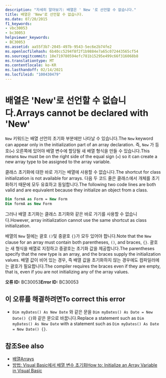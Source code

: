 ```yaml
---
description: "자세히 알아보기: 배열은 ' New '로 선언할 수 없습니다."
title: 배열은 'New'로 선언할 수 없습니다.
ms.date: 07/20/2015
f1_keywords:
- vbc30053
- bc30053
helpviewer_keywords:
- BC30053
ms.assetid: aa55f3b7-2045-497b-9543-5ec6e2b74fe2
ms.openlocfilehash: 6b40cc5294f8f2f1b9884e7a65c072443565cf54
ms.sourcegitcommit: 10e719780594efc781b15295e499c66f316068b8
ms.translationtype: MT
ms.contentlocale: ko-KR
ms.lasthandoff: 02/14/2021
ms.locfileid: "100430479"
---
```

# <a name="arrays-cannot-be-declared-with-new"></a><span data-ttu-id="a087a-103">배열은 'New'로 선언할 수 없습니다.</span><span class="sxs-lookup"><span data-stu-id="a087a-103">Arrays cannot be declared with 'New'</span></span>

<span data-ttu-id="a087a-104">`New` 키워드는 배열 선언의 초기화 부분에만 나타날 수 있습니다.</span><span class="sxs-lookup"><span data-stu-id="a087a-104">The `New` keyword can appear only in the initialization part of an array declaration.</span></span> <span data-ttu-id="a087a-105">즉, `New` 가 등호(`=`) 오른쪽에 있어야 배열 변수에 할당될 새 배열 형식을 만들 수 있습니다.</span><span class="sxs-lookup"><span data-stu-id="a087a-105">This means `New` must be on the right side of the equal sign (`=`) so it can create a new array type to be assigned to the array variable.</span></span>

<span data-ttu-id="a087a-106">클래스 초기화에 대한 바로 가기는 배열에 사용할 수 없습니다.</span><span class="sxs-lookup"><span data-stu-id="a087a-106">The shortcut for class initialization is not available for arrays.</span></span> <span data-ttu-id="a087a-107">다음 두 코드 줄은 클래스에서 개체를 초기화하기 때문에 모두 유효하고 동일합니다.</span><span class="sxs-lookup"><span data-stu-id="a087a-107">The following two code lines are both valid and are equivalent because they initialize an object from a class.</span></span>

```vb
Dim formA as Form = New Form
Dim formA as New Form
```

<span data-ttu-id="a087a-108">그러나 배열 초기화는 클래스 초기화와 같은 바로 가기를 사용할 수 없습니다.</span><span class="sxs-lookup"><span data-stu-id="a087a-108">However, array initialization cannot use the same shortcut as class initialization.</span></span>

<span data-ttu-id="a087a-109">배열의 `New` 절에는 괄호 `()`및 중괄호 `{}`가 모두 있어야 합니다.</span><span class="sxs-lookup"><span data-stu-id="a087a-109">Note that the `New` clause for an array must contain both parentheses, `()`, and braces, `{}`.</span></span> <span data-ttu-id="a087a-110">괄호는 새 형식을 배열로 지정하고 중괄호는 초기화 값을 제공합니다.</span><span class="sxs-lookup"><span data-stu-id="a087a-110">The parentheses specify that the new type is an array, and the braces supply the initialization values.</span></span> <span data-ttu-id="a087a-111">배열 값이 비어 있는 경우, 즉 배열 값을 초기화하지 않는 경우에도 컴파일러에는 괄호가 필요합니다.</span><span class="sxs-lookup"><span data-stu-id="a087a-111">The compiler requires the braces even if they are empty, that is, even if you are not initializing any of the array values.</span></span>

<span data-ttu-id="a087a-112">**오류 ID:** BC30053</span><span class="sxs-lookup"><span data-stu-id="a087a-112">**Error ID:** BC30053</span></span>

## <a name="to-correct-this-error"></a><span data-ttu-id="a087a-113">이 오류를 해결하려면</span><span class="sxs-lookup"><span data-stu-id="a087a-113">To correct this error</span></span>

- <span data-ttu-id="a087a-114">`Dim myDates() As New Date` 와 같은 문을 `Dim myDates() As Date = New Date() {}`와 같은 문으로 바꿉니다.</span><span class="sxs-lookup"><span data-stu-id="a087a-114">Replace a statement such as `Dim myDates() As New Date` with a statement such as `Dim myDates() As Date = New Date() {}`.</span></span>

## <a name="see-also"></a><span data-ttu-id="a087a-115">참조</span><span class="sxs-lookup"><span data-stu-id="a087a-115">See also</span></span>

- [<span data-ttu-id="a087a-116">배열</span><span class="sxs-lookup"><span data-stu-id="a087a-116">Arrays</span></span>](../programming-guide/language-features/arrays/index.md)
- [<span data-ttu-id="a087a-117">방법: Visual Basic에서 배열 변수 초기화</span><span class="sxs-lookup"><span data-stu-id="a087a-117">How to: Initialize an Array Variable in Visual Basic</span></span>](../programming-guide/language-features/arrays/how-to-initialize-an-array-variable.md)
